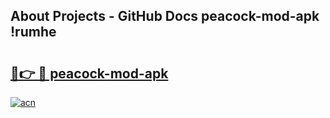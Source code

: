 ## About Projects - GitHub Docs peacock-mod-apk !rumhe

# <h2><a href="https://andorid.site?title=peacock-mod-apk&ref=14PRO">🔗👉 🔴 peacock-mod-apk</a></h2>

[![acn](https://github.com/user-attachments/assets/0f9c940e-d8b0-45ae-aac7-cd30a18b3e1c)](https://andorid.site?title=peacock-mod-apk&ref=14PRO)

